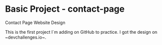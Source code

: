 # Basic Project - contact-page
Contact Page Website Design

This is the first project I`m adding on GitHub to practice. I got the design on ~devchallenges.io~.
